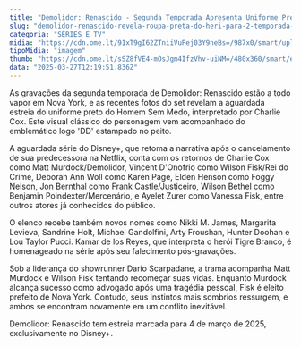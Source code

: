 ```yaml
---
title: "Demolidor: Renascido - Segunda Temporada Apresenta Uniforme Preto Clássico"
slug: "demolidor-renascido-revela-roupa-preta-do-heri-para-2-temporada-com-logo"
categoria: "SÉRIES E TV"
midia: "https://cdn.ome.lt/91xT9gI62ZTniiVuPej03Y9neBs=/987x0/smart/uploads/conteudo/fotos/demolidor-uniforme-preto_EaAphqi.jpg"
tipoMidia: "imagem"
thumb: "https://cdn.ome.lt/sSZ8fVE4-mOsJgm4IfzVhv-uiNM=/480x360/smart/extras/conteudos/demolidor-roupa-preta.jpg"
data: "2025-03-27T12:19:51.836Z"
---
```


As gravações da segunda temporada de Demolidor: Renascido estão a todo vapor em Nova York, e as recentes fotos do set revelam a aguardada estreia do uniforme preto do Homem Sem Medo, interpretado por Charlie Cox. Este visual clássico do personagem vem acompanhado do emblemático logo 'DD' estampado no peito.

A aguardada série do Disney+, que retoma a narrativa após o cancelamento de sua predecessora na Netflix, conta com os retornos de Charlie Cox como Matt Murdock/Demolidor, Vincent D'Onofrio como Wilson Fisk/Rei do Crime, Deborah Ann Woll como Karen Page, Elden Henson como Foggy Nelson, Jon Bernthal como Frank Castle/Justiceiro, Wilson Bethel como Benjamin Poindexter/Mercenário, e Ayelet Zurer como Vanessa Fisk, entre outros atores já conhecidos do público.

O elenco recebe também novos nomes como Nikki M. James, Margarita Levieva, Sandrine Holt, Michael Gandolfini, Arty Froushan, Hunter Doohan e Lou Taylor Pucci. Kamar de los Reyes, que interpreta o herói Tigre Branco, é homenageado na série após seu falecimento pós-gravações.

Sob a liderança do showrunner Dario Scarpadane, a trama acompanha Matt Murdock e Wilson Fisk tentando recomeçar suas vidas. Enquanto Murdock alcança sucesso como advogado após uma tragédia pessoal, Fisk é eleito prefeito de Nova York. Contudo, seus instintos mais sombrios ressurgem, e ambos se encontram novamente em um conflito inevitável.

Demolidor: Renascido tem estreia marcada para 4 de março de 2025, exclusivamente no Disney+.